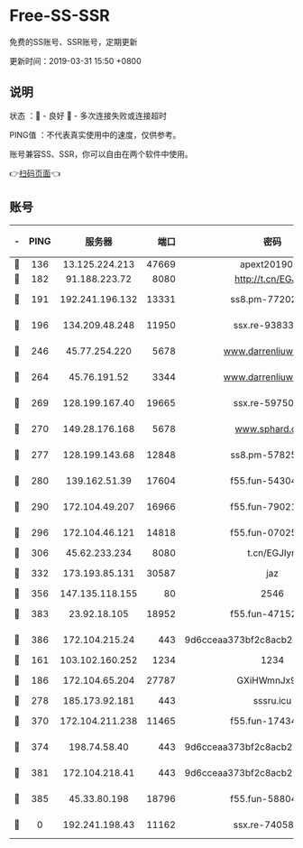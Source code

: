 # Free-SS-SSR

免费的SS账号、SSR账号，定期更新

更新时间：2019-03-31 15:50 +0800

## 说明

状态     ：🙂 - 良好 🙁 - 多次连接失败或连接超时

PING值   ：不代表真实使用中的速度，仅供参考。

账号兼容SS、SSR，你可以自由在两个软件中使用。

👉[扫码页面](https://liesauer.github.io/Free-SS-SSR/)👈

## 账号

|-|PING|服务器|端口|密码|加密方式|区域|
|:----:|:----:|:-----:|-----:|:----:|:----:|:----:|
|🙂|136|13.125.224.213|47669|apext2019001|chacha20|KR|
|🙂|182|91.188.223.72|8080|http://t.cn/EGJIyrl|rc4-md5|RU|
|🙂|191|192.241.196.132|13331|ss8.pm-77202477|aes-256-cfb|US|
|🙂|196|134.209.48.248|11950|ssx.re-93833842|aes-256-cfb|US|
|🙂|246|45.77.254.220|5678|www.darrenliuwei.com|aes-256-cfb|SG|
|🙂|264|45.76.191.52|3344|www.darrenliuwei.com|aes-256-cfb|JP|
|🙂|269|128.199.167.40|19665|ssx.re-59750584|aes-256-cfb|SG|
|🙂|270|149.28.176.168|5678|www.sphard.com|aes-256-cfb|AU|
|🙂|277|128.199.143.68|12848|ss8.pm-57825302|aes-256-cfb|SG|
|🙂|280|139.162.51.39|17604|f55.fun-54304420|aes-256-cfb|SG|
|🙂|290|172.104.49.207|16966|f55.fun-79021247|aes-256-cfb|SG|
|🙂|296|172.104.46.121|14818|f55.fun-07025782|aes-256-cfb|SG|
|🙂|306|45.62.233.234|8080|t.cn/EGJIyrl|rc4-md5|CA|
|🙂|332|173.193.85.131|30587|jaz|aes-256-cfb|US|
|🙂|356|147.135.118.155|80|2546|chacha20|US|
|🙂|383|23.92.18.105|18952|f55.fun-47152310|aes-256-cfb|US|
|🙂|386|172.104.215.24|443|9d6cceaa373bf2c8acb22e60b6a58be6|aes-256-cfb|US|
|🙂|161|103.102.160.252|1234|1234|rc4-md5|JP|
|🙂|186|172.104.65.204|27787|GXiHWmnJx94S|aes-256-cfb|JP|
|🙂|278|185.173.92.181|443|sssru.icu|rc4-md5|RU|
|🙂|370|172.104.211.238|11465|f55.fun-17434247|aes-256-cfb|US|
|🙂|374|198.74.58.40|443|9d6cceaa373bf2c8acb22e60b6a58be6|aes-256-cfb|US|
|🙂|381|172.104.218.41|443|9d6cceaa373bf2c8acb22e60b6a58be6|aes-256-cfb|US|
|🙂|385|45.33.80.198|18796|f55.fun-58804733|aes-256-cfb|US|
|🙁|0|192.241.198.43|11162|ssx.re-74058844|aes-256-cfb|US|
